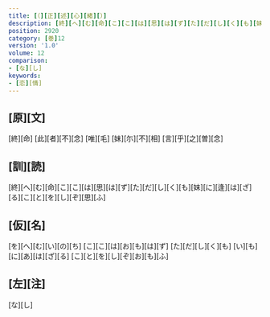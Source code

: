 ```yaml
---
title: [（][正][述][心][緒][）]
description: [終][へ][む][命][こ][こ][は][思][は][ず][た][だ][し][く][も][妹][に][逢][は][ざ][る][こ][と][を][し][ぞ][思][ふ]
position: 2920
category: [巻]12
version: '1.0'
volume: 12
comparison:
- [な][し]
keywords:
- [恋][情]
---
```


## [原][文]

[終][命] [此][者][不][念] [唯][毛] [妹][尓][不][相] [言][乎][之][曽][念]

## [訓][読]

[終][へ][む][命][こ][こ][は][思][は][ず][た][だ][し][く][も][妹][に][逢][は][ざ][る][こ][と][を][し][ぞ][思][ふ]

## [仮][名]

[を][へ][む][い][の][ち] [こ][こ][は][お][も][は][ず] [た][だ][し][く][も] [い][も][に][あ][は][ざ][る] [こ][と][を][し][ぞ][お][も][ふ]

## [左][注]

[な][し]
